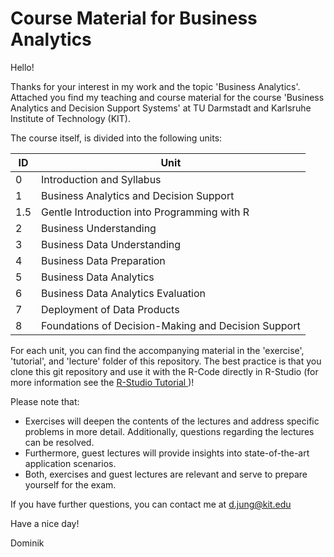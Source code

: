 # Course Material for Business Analytics
Hello! 

Thanks for your interest in my work and the topic 'Business Analytics'. Attached you find my teaching and course material for the course 'Business Analytics and Decision Support Systems' at TU Darmstadt and Karlsruhe Institute of Technology (KIT). 

The course itself, is divided into the following units: 

ID | Unit
---- | -------------
0 | Introduction and Syllabus
1 | Business Analytics and Decision Support
1.5 | Gentle Introduction into Programming with R
2 | Business Understanding
3 | Business Data Understanding
4 | Business Data Preparation
5 | Business Data Analytics
6 | Business Data Analytics Evaluation
7 | Deployment of Data Products
8 | Foundations of Decision-Making and Decision Support

For each unit, you can find the accompanying material in the 'exercise', 'tutorial', and 'lecture' folder of this repository. The best practice is that you clone this git repository and use it with the R-Code directly in R-Studio (for more information see the <a href="https://support.rstudio.com/hc/en-us/articles/200532077-Version-Control-with-Git-and-SVN"> R-Studio Tutorial </a>)!

Please note that:

* Exercises will deepen the contents of the lectures and address specific problems in more detail. Additionally, questions regarding the lectures can be resolved.
* Furthermore, guest lectures will provide insights into state-of-the-art application scenarios.
* Both, exercises and guest lectures are relevant and serve to prepare yourself for the exam.

If you have further questions, you can contact me at  <d.jung@kit.edu>

Have a nice day!

Dominik